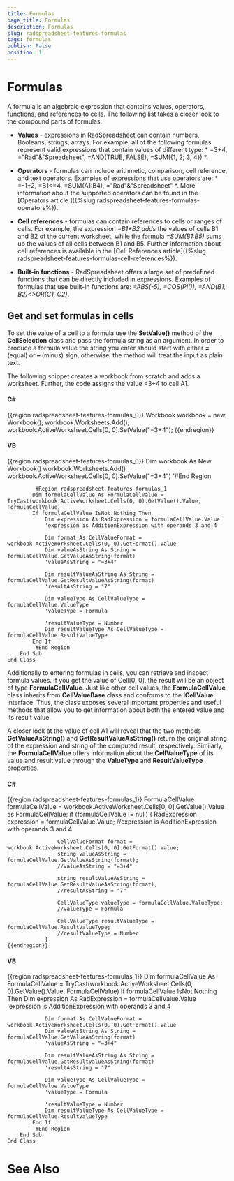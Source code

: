 ```yaml
---
title: Formulas
page_title: Formulas
description: Formulas
slug: radspreadsheet-features-formulas
tags: formulas
publish: False
position: 1
---
```


# Formulas



A formula is an algebraic expression that contains values, operators, functions, and references to cells. The following list takes a closer look to
        the compound parts of formulas:
      

* __Values__ - expressions in RadSpreadsheet can contain numbers, Booleans, strings, arrays. For example, all of the following
            formulas represent valid expressions that contain values of different type:
            *
              =3+4, ="Rad"&"Spreadsheet", =AND(TRUE, FALSE), =SUM({1, 2; 3, 4})
            *.
          

* __Operators__ - formulas can include arithmetic, comparison, cell reference, and text operators. Examples of expressions
            that use operators are:
            *
              =-1+2, =B1<=4, =SUM(A1:B4), ="Rad"&"Spreadsheet"
            *.
            More information about the supported operators can be found in the [Operators article ]({%slug radspreadsheet-features-formulas-operators%}).
          

* __Cell references__ - formulas can contain references to cells or ranges of cells. For example, the expression
            *=B1+B2 adds* the values of cells B1 and B2 of the current worksheet, while the formula
            *=SUM(B1:B5)* sums up the values of all cells between B1 and B5. Further information about cell references is available
            in the [Cell References article]({%slug radspreadsheet-features-formulas-cell-references%}).
          

* __Built-in functions__ - RadSpreadsheet offers a large set of predefined functions that can be directly included in expressions.
            Examples of formulas that use built-in functions are: *=ABS(-5), =COS(PI()), =AND(B1, B2)<>OR(C1, C2)*.
          

## Get and set formulas in cells

To set the value of a cell to a formula use the __SetValue()__ method of the __CellSelection__ class and
          pass the formula string as an argument. In order to produce a formula value the string you enter should start with either __=__ (equal)
          or __–__ (minus) sign, otherwise, the method will treat the input as plain text.
        

The following snippet creates a workbook from scratch and adds a worksheet. Further, the code assigns the value =3+4 to cell A1.

#### __C#__

{{region radspreadsheet-features-formulas_0}}
	            Workbook workbook = new Workbook();
	            workbook.Worksheets.Add();
	            workbook.ActiveWorksheet.Cells[0, 0].SetValue("=3+4");
	{{endregion}}



#### __VB__

{{region radspreadsheet-features-formulas_0}}
	        Dim workbook As New Workbook()
	        workbook.Worksheets.Add()
	        workbook.ActiveWorksheet.Cells(0, 0).SetValue("=3+4")
	        '#End Region
	
	        '#Region radspreadsheet-features-formulas_1
	        Dim formulaCellValue As FormulaCellValue = TryCast(workbook.ActiveWorksheet.Cells(0, 0).GetValue().Value, FormulaCellValue)
	        If formulaCellValue IsNot Nothing Then
	            Dim expression As RadExpression = formulaCellValue.Value
	            'expression is AdditionExpression with operands 3 and 4
	
	            Dim format As CellValueFormat = workbook.ActiveWorksheet.Cells(0, 0).GetFormat().Value
	            Dim valueAsString As String = formulaCellValue.GetValueAsString(format)
	            'valueAsString = "=3+4"
	
	            Dim resultValueAsString As String = formulaCellValue.GetResultValueAsString(format)
	            'resultAsString = "7"
	
	            Dim valueType As CellValueType = formulaCellValue.ValueType
	            'valueType = Formula
	
	            'resultValueType = Number
	            Dim resultValueType As CellValueType = formulaCellValue.ResultValueType
	        End If
	        '#End Region
	    End Sub
	End Class



Additionally to entering formulas in cells, you can retrieve and inspect formula values. If you get the value of Cell[0, 0], the result will be
          an object of type __FormulaCellValue__. Just like other cell values, the __FormulaCellValue__ class inherits
          from __CellValueBase__ class and conforms to the __ICellValue__ interface. Thus, the class exposes several
          important properties and useful methods that allow you to get information about both the entered value and its result value.
        

A closer look at the value of cell A1 will reveal that the two methods __GetValueAsString()__ and
          __GetResultValueAsString()__ return the original string of the expression and string of the computed result, respectively. Similarly,
          the __FormulaCellValue__ offers information about the __CellValueType__ of its value and result value through
          the __ValueType__ and __ResultValueType__ properties.
        

#### __C#__

{{region radspreadsheet-features-formulas_1}}
	            FormulaCellValue formulaCellValue = workbook.ActiveWorksheet.Cells[0, 0].GetValue().Value as FormulaCellValue;
	            if (formulaCellValue != null)
	            {
	                RadExpression expression = formulaCellValue.Value;
	                //expression is AdditionExpression with operands 3 and 4
	
	                CellValueFormat format = workbook.ActiveWorksheet.Cells[0, 0].GetFormat().Value;
	                string valueAsString = formulaCellValue.GetValueAsString(format);
	                //valueAsString = "=3+4"
	
	                string resultValueAsString = formulaCellValue.GetResultValueAsString(format);
	                //resultAsString = "7"
	
	                CellValueType valueType = formulaCellValue.ValueType;
	                //valueType = Formula
	
	                CellValueType resultValueType = formulaCellValue.ResultValueType;
	                //resultValueType = Number
	            }
	{{endregion}}



#### __VB__

{{region radspreadsheet-features-formulas_1}}
	        Dim formulaCellValue As FormulaCellValue = TryCast(workbook.ActiveWorksheet.Cells(0, 0).GetValue().Value, FormulaCellValue)
	        If formulaCellValue IsNot Nothing Then
	            Dim expression As RadExpression = formulaCellValue.Value
	            'expression is AdditionExpression with operands 3 and 4
	
	            Dim format As CellValueFormat = workbook.ActiveWorksheet.Cells(0, 0).GetFormat().Value
	            Dim valueAsString As String = formulaCellValue.GetValueAsString(format)
	            'valueAsString = "=3+4"
	
	            Dim resultValueAsString As String = formulaCellValue.GetResultValueAsString(format)
	            'resultAsString = "7"
	
	            Dim valueType As CellValueType = formulaCellValue.ValueType
	            'valueType = Formula
	
	            'resultValueType = Number
	            Dim resultValueType As CellValueType = formulaCellValue.ResultValueType
	        End If
	        '#End Region
	    End Sub
	End Class



# See Also
